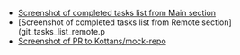  * [Screenshot of completed tasks list from Main section](git_tasks_list_main.png) 
 * [Screenshot of completed tasks list from Remote section](git_tasks_list_remote.p
 * [Screenshot of PR to Kottans/mock-repo](task_0_pr_to_mock_repo.jpg)